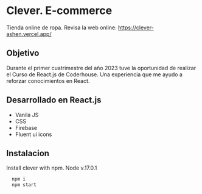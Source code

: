 
# Clever. E-commerce

Tienda online de ropa.
Revisa la web online: https://clever-ashen.vercel.app/



## Objetivo

Durante el primer cuatrimestre del año 2023 tuve la oportunidad de realizar el Curso de React.js de Coderhouse. Una experiencia que me ayudo a reforzar conocimientos en React.


## Desarrollado en React.js

 - Vanila JS
 - CSS
 - Firebase
 - Fluent ui icons


## Instalacion

Install clever with npm. Node v.17.0.1

```bash
  npm i
  npm start
```
    